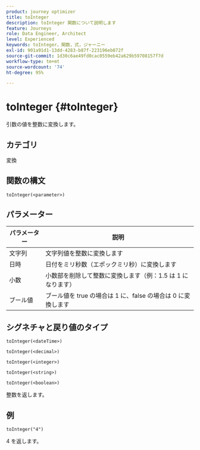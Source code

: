 ```yaml
---
product: journey optimizer
title: toInteger
description: toInteger 関数について説明します
feature: Journeys
role: Data Engineer, Architect
level: Experienced
keywords: toInteger，関数，式，ジャーニー
exl-id: 901a91d1-13dd-4283-b87f-223196eb072f
source-git-commit: 1d30c6ae49fd0cac0559eb42a629b59708157f7d
workflow-type: tm+mt
source-wordcount: '74'
ht-degree: 95%

---
```


# toInteger {#toInteger}

引数の値を整数に変換します。

## カテゴリ

変換

## 関数の構文

`toInteger(<parameter>)`

## パラメーター

| パラメーター | 説明 |
|--- |--- |
| 文字列 | 文字列値を整数に変換します |
| 日時 | 日付をミリ秒数（エポックミリ秒）に変換します |
| 小数 | 小数部を削除して整数に変換します（例：1.5 は 1 になります） |
| ブール値 | ブール値を true の場合は 1 に、false の場合は 0 に変換します |

## シグネチャと戻り値のタイプ

`toInteger(<dateTime>)`

`toInteger(<decimal>)`

`toInteger(<integer>)`

`toInteger(<string>)`

`toInteger(<boolean>)`

整数を返します。

## 例

`toInteger("4")`

4 を返します。
